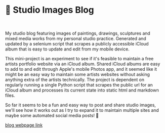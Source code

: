 <br>
<h1 style="margin-top: 20px; margin-bottom: 50px" >🌱 Studio Images Blog</h1>
<p> My studio blog featuring images of paintings, drawings, sculptures and mixed media works from my personal studio practice. Generated and updated by a selenium script that scrapes a publicly accessible iCloud album that is easy to update and edit from my mobile device.</p>
<p>This mini-project is an experiment to see if it's feasible to maintain a free artists portfolio website via an iCloud album. Shared iCloud albums are easy to add to and edit through Apple's mobile Photos app, and it seemed like it might be an easy way to maintain some artists websites without asking anything extra of the artists technically. The project is dependent on regularly running a single Python script that scrapes the public url for an iCloud album and processes its current state into static html and markdown files.</p>
<p>So far it seems to be a fun and easy way to post and share studio images, we'll see how it works out as I try to expand it to maintain multiple sites and maybe some automated social media posts! 🤞</p>

[blog webpage link](tombetthauser.github.io/studio_blog)
<br>
<!-- <br>
<br> -->